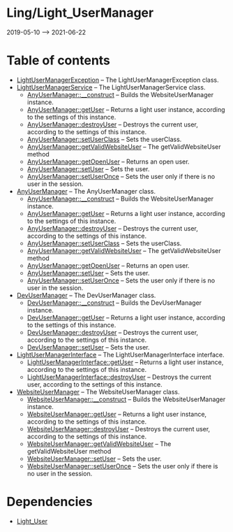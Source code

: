 Ling/Light_UserManager
================
2019-05-10 --> 2021-06-22




Table of contents
===========

- [LightUserManagerException](https://github.com/lingtalfi/Light_UserManager/blob/master/doc/api/Ling/Light_UserManager/Exception/LightUserManagerException.md) &ndash; The LightUserManagerException class.
- [LightUserManagerService](https://github.com/lingtalfi/Light_UserManager/blob/master/doc/api/Ling/Light_UserManager/Service/LightUserManagerService.md) &ndash; The LightUserManagerService class.
    - [AnyUserManager::__construct](https://github.com/lingtalfi/Light_UserManager/blob/master/doc/api/Ling/Light_UserManager/UserManager/AnyUserManager/__construct.md) &ndash; Builds the WebsiteUserManager instance.
    - [AnyUserManager::getUser](https://github.com/lingtalfi/Light_UserManager/blob/master/doc/api/Ling/Light_UserManager/UserManager/AnyUserManager/getUser.md) &ndash; Returns a light user instance, according to the settings of this instance.
    - [AnyUserManager::destroyUser](https://github.com/lingtalfi/Light_UserManager/blob/master/doc/api/Ling/Light_UserManager/UserManager/AnyUserManager/destroyUser.md) &ndash; Destroys the current user, according to the settings of this instance.
    - [AnyUserManager::setUserClass](https://github.com/lingtalfi/Light_UserManager/blob/master/doc/api/Ling/Light_UserManager/UserManager/AnyUserManager/setUserClass.md) &ndash; Sets the userClass.
    - [AnyUserManager::getValidWebsiteUser](https://github.com/lingtalfi/Light_UserManager/blob/master/doc/api/Ling/Light_UserManager/UserManager/AnyUserManager/getValidWebsiteUser.md) &ndash; The getValidWebsiteUser method
    - [AnyUserManager::getOpenUser](https://github.com/lingtalfi/Light_UserManager/blob/master/doc/api/Ling/Light_UserManager/UserManager/AnyUserManager/getOpenUser.md) &ndash; Returns an open user.
    - [AnyUserManager::setUser](https://github.com/lingtalfi/Light_UserManager/blob/master/doc/api/Ling/Light_UserManager/UserManager/AnyUserManager/setUser.md) &ndash; Sets the user.
    - [AnyUserManager::setUserOnce](https://github.com/lingtalfi/Light_UserManager/blob/master/doc/api/Ling/Light_UserManager/UserManager/AnyUserManager/setUserOnce.md) &ndash; Sets the user only if there is no user in the session.
- [AnyUserManager](https://github.com/lingtalfi/Light_UserManager/blob/master/doc/api/Ling/Light_UserManager/UserManager/AnyUserManager.md) &ndash; The AnyUserManager class.
    - [AnyUserManager::__construct](https://github.com/lingtalfi/Light_UserManager/blob/master/doc/api/Ling/Light_UserManager/UserManager/AnyUserManager/__construct.md) &ndash; Builds the WebsiteUserManager instance.
    - [AnyUserManager::getUser](https://github.com/lingtalfi/Light_UserManager/blob/master/doc/api/Ling/Light_UserManager/UserManager/AnyUserManager/getUser.md) &ndash; Returns a light user instance, according to the settings of this instance.
    - [AnyUserManager::destroyUser](https://github.com/lingtalfi/Light_UserManager/blob/master/doc/api/Ling/Light_UserManager/UserManager/AnyUserManager/destroyUser.md) &ndash; Destroys the current user, according to the settings of this instance.
    - [AnyUserManager::setUserClass](https://github.com/lingtalfi/Light_UserManager/blob/master/doc/api/Ling/Light_UserManager/UserManager/AnyUserManager/setUserClass.md) &ndash; Sets the userClass.
    - [AnyUserManager::getValidWebsiteUser](https://github.com/lingtalfi/Light_UserManager/blob/master/doc/api/Ling/Light_UserManager/UserManager/AnyUserManager/getValidWebsiteUser.md) &ndash; The getValidWebsiteUser method
    - [AnyUserManager::getOpenUser](https://github.com/lingtalfi/Light_UserManager/blob/master/doc/api/Ling/Light_UserManager/UserManager/AnyUserManager/getOpenUser.md) &ndash; Returns an open user.
    - [AnyUserManager::setUser](https://github.com/lingtalfi/Light_UserManager/blob/master/doc/api/Ling/Light_UserManager/UserManager/AnyUserManager/setUser.md) &ndash; Sets the user.
    - [AnyUserManager::setUserOnce](https://github.com/lingtalfi/Light_UserManager/blob/master/doc/api/Ling/Light_UserManager/UserManager/AnyUserManager/setUserOnce.md) &ndash; Sets the user only if there is no user in the session.
- [DevUserManager](https://github.com/lingtalfi/Light_UserManager/blob/master/doc/api/Ling/Light_UserManager/UserManager/DevUserManager.md) &ndash; The DevUserManager class.
    - [DevUserManager::__construct](https://github.com/lingtalfi/Light_UserManager/blob/master/doc/api/Ling/Light_UserManager/UserManager/DevUserManager/__construct.md) &ndash; Builds the DevUserManager instance.
    - [DevUserManager::getUser](https://github.com/lingtalfi/Light_UserManager/blob/master/doc/api/Ling/Light_UserManager/UserManager/DevUserManager/getUser.md) &ndash; Returns a light user instance, according to the settings of this instance.
    - [DevUserManager::destroyUser](https://github.com/lingtalfi/Light_UserManager/blob/master/doc/api/Ling/Light_UserManager/UserManager/DevUserManager/destroyUser.md) &ndash; Destroys the current user, according to the settings of this instance.
    - [DevUserManager::setUser](https://github.com/lingtalfi/Light_UserManager/blob/master/doc/api/Ling/Light_UserManager/UserManager/DevUserManager/setUser.md) &ndash; Sets the user.
- [LightUserManagerInterface](https://github.com/lingtalfi/Light_UserManager/blob/master/doc/api/Ling/Light_UserManager/UserManager/LightUserManagerInterface.md) &ndash; The LightUserManagerInterface interface.
    - [LightUserManagerInterface::getUser](https://github.com/lingtalfi/Light_UserManager/blob/master/doc/api/Ling/Light_UserManager/UserManager/LightUserManagerInterface/getUser.md) &ndash; Returns a light user instance, according to the settings of this instance.
    - [LightUserManagerInterface::destroyUser](https://github.com/lingtalfi/Light_UserManager/blob/master/doc/api/Ling/Light_UserManager/UserManager/LightUserManagerInterface/destroyUser.md) &ndash; Destroys the current user, according to the settings of this instance.
- [WebsiteUserManager](https://github.com/lingtalfi/Light_UserManager/blob/master/doc/api/Ling/Light_UserManager/UserManager/WebsiteUserManager.md) &ndash; The WebsiteUserManager class.
    - [WebsiteUserManager::__construct](https://github.com/lingtalfi/Light_UserManager/blob/master/doc/api/Ling/Light_UserManager/UserManager/WebsiteUserManager/__construct.md) &ndash; Builds the WebsiteUserManager instance.
    - [WebsiteUserManager::getUser](https://github.com/lingtalfi/Light_UserManager/blob/master/doc/api/Ling/Light_UserManager/UserManager/WebsiteUserManager/getUser.md) &ndash; Returns a light user instance, according to the settings of this instance.
    - [WebsiteUserManager::destroyUser](https://github.com/lingtalfi/Light_UserManager/blob/master/doc/api/Ling/Light_UserManager/UserManager/WebsiteUserManager/destroyUser.md) &ndash; Destroys the current user, according to the settings of this instance.
    - [WebsiteUserManager::getValidWebsiteUser](https://github.com/lingtalfi/Light_UserManager/blob/master/doc/api/Ling/Light_UserManager/UserManager/WebsiteUserManager/getValidWebsiteUser.md) &ndash; The getValidWebsiteUser method
    - [WebsiteUserManager::setUser](https://github.com/lingtalfi/Light_UserManager/blob/master/doc/api/Ling/Light_UserManager/UserManager/WebsiteUserManager/setUser.md) &ndash; Sets the user.
    - [WebsiteUserManager::setUserOnce](https://github.com/lingtalfi/Light_UserManager/blob/master/doc/api/Ling/Light_UserManager/UserManager/WebsiteUserManager/setUserOnce.md) &ndash; Sets the user only if there is no user in the session.


Dependencies
============
- [Light_User](https://github.com/lingtalfi/Light_User)


